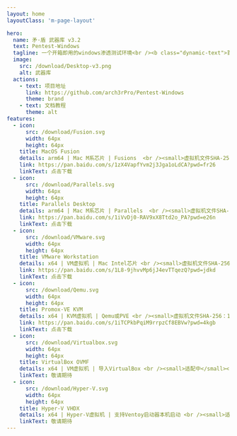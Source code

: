 ```yaml
---
layout: home
layoutClass: 'm-page-layout'

hero:
  name: 矛·盾 武器库 v3.2
  text: Pentest-Windows
  tagline: 一个开箱即用的windows渗透测试环境<br /><b class="dynamic-text">首个适配Mac M芯片的武器库</b>
  image:
    src: /download/Desktop-v3.png
    alt: 武器库
  actions:
    - text: 项目地址
      link: https://github.com/arch3rPro/Pentest-Windows
      theme: brand
    - text: 文档教程
      theme: alt
features:
  - icon:
      src: /download/Fusion.svg
      width: 64px
      height: 64px
    title: MacOS Fusion
    details: arm64 | Mac M系芯片 | Fusions  <br /><small>虚拟机文件SHA-256：9E076D2E3969A3253895F4306D4BF667FD46C4EA28EE47107DDAC6CC390268CB</small><br /><small class="bottom-small">文件大小：13.87GB | 解压后：39.85GB</small>
    link: https://pan.baidu.com/s/1zX4VapfYvm2j3Jga1oLdCA?pwd=fr26
    linkText: 点击下载
  - icon:
      src: /download/Parallels.svg
      width: 64px
      height: 64px
    title: Parallels Desktop
    details: arm64 | Mac M系芯片 | Parallels  <br /><small>虚拟机文件SHA-256：47E5B3EAFEB9E28C5ECA6C5A381D35206475C7C5F42CE46C5B0D41E749AAE6C7</small><br /><small class="bottom-small">文件大小：19.84GB | 解压后：38.17GB</small>
    link: https://pan.baidu.com/s/1iVvDj0-RAV9xX8Ttd2o_PA?pwd=e26n
    linkText: 点击下载
  - icon:
      src: /download/VMware.svg
      width: 64px
      height: 64px
    title: VMware Workstation
    details: x64 | VM虚拟机 | Mac Intel芯片 <br /><small>虚拟机文件SHA-256：3E86BCE3950521EAC112CDA840B79012614AE456A621C174F43608E58DEBFE93</small><br /><small class="bottom-small">文件大小：13.71GB | 解压后：39.85GB</small>
    link: https://pan.baidu.com/s/1L8-9jhvvMp6jJ4evTTqezQ?pwd=jdkd
    linkText: 点击下载
  - icon:
      src: /download/Qemu.svg
      width: 64px
      height: 64px
    title: Promox-VE KVM
    details: x64 | KVM虚拟机 | Qemu或PVE <br /><small>虚拟机文件SHA-256：1E9850D05FF0976EACB5171B6D568ECE592639439F49225D3E3D2A607D2AD8EB</small><br /><small class="bottom-small">文件大小：18.43GB </small>
    link: https://pan.baidu.com/s/1iTCPkbPqiM9rrpzCf8EBVw?pwd=4kgb
    linkText: 点击下载
  - icon:
      src: /download/Virtualbox.svg
      width: 64px
      height: 64px
    title: VirtualBox OVMF
    details: x64 | VM虚拟机 | 导入VirtualBox <br /><small>适配中</small><br />预计6月发布
    linkText: 敬请期待
  - icon:
      src: /download/Hyper-V.svg
      width: 64px
      height: 64px
    title: Hyper-V VHDX
    details: x64 | Hyper-V虚拟机 | 支持Ventoy启动器本机启动 <br /><small>适配中</small><br />预计6月发布
    linkText: 敬请期待
---
```


<style>
/* 图片容器尺寸设置
   1. 宽度100%填充父容器
   2. 最大宽度限制为480px防止过大 */
.m-page-layout .image-src {
  width: 100%;
  max-width: 480px;
}
/*爱的魔力转圈圈*/
/* .m-page-layout .image-src:hover {
  transform: translate(-50%, -50%) rotate(666turn);
  transition: transform 59s 1s cubic-bezier(0.3, 0, 0.8, 1);
} */

/* 动态文字效果 - 渐变色动画（柔和版） */
.dynamic-text {
  background: linear-gradient(90deg, #3498db, #2980b9, #8e44ad, #9b59b6, #3498db);
  background-size: 200% 100%;
  -webkit-background-clip: text;
  background-clip: text;
  color: transparent;
  animation: rainbow-text-animation 8s ease infinite;
  font-weight: bold;
  text-shadow: 0 0 2px rgba(0,0,0,0.05);
}

@keyframes rainbow-text-animation {
  0% { background-position: 0% 50%; }
  100% { background-position: 200% 50%; }
}

/* 卡片悬停交互效果
   1. 主卡片动画：0.4秒缓动过渡所有属性
   2. 悬停时放大3%并添加阴影提升层次感 */
.m-page-layout .item {
  transition: all 0.4s cubic-bezier(0.4, 0, 0.2, 1);
  max-width: 100%;
}

.m-page-layout .item:hover {
  transform: scale(1.03);
  box-shadow: 0 12px 24px -8px rgba(0, 0, 0, 0.1);
}

/* 图标颜色过渡：0.3秒品牌色渐变 */
.m-page-layout .item:hover .icon {
  color: var(--vp-c-brand);
  transition: color 0.3s;
}

/* 标题颜色过渡：延迟0.1秒触发，增强交互层次 */
.m-page-layout .item:hover .title {
  color: var(--vp-c-brand);
  transition: color 0.3s 0.1s;
}

/* 辅助文字透明度调整 */
.m-page-layout .details small {
  opacity: 0.8;
}
/* 修改960px以上默认显示3个卡片 */
@media (min-width: 960px) {
    .m-page-layout .item.grid-4 {
        width: calc(100% / 3);
    }
}
/* 最后一个卡片特殊布局：
   1. 使用flex布局
   2. 内容右对齐 */
/* .m-page-layout .item:last-child .details {
  display: flex;
  justify-content: flex-end;
  align-items: flex-end;
} */


</style>
